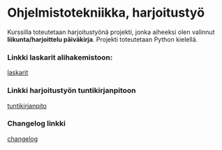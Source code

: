 # Ohjelmistotekniikka, harjoitustyö 
Kurssilla toteutetaan harjoitustyönä projekti, jonka aiheeksi olen valinnut **liikunta/harjoittelu päiväkirja**. Projekti toteutetaan Python kielellä.

 ### Linkki laskarit alihakemistoon:
[laskarit](laskarit)

### Linkki harjoitustyön tuntikirjanpitoon
[tuntikirjanpito](python-app/dokumentaatio/Tuntikirjanpito.md)

### Changelog linkki
[changelog](python-app/dokumentaatio/changelog.md)
